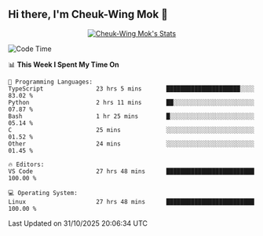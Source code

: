 ## Hi there, I'm Cheuk-Wing Mok 👋

<!--
**mozro0327/mozro0327** is a ✨ _special_ ✨ repository because its `README.md` (this file) appears on your GitHub profile.

Here are some ideas to get you started:

- 🔭 I’m currently working on ...
- 🌱 I’m currently learning ...
- 👯 I’m looking to collaborate on ...
- 🤔 I’m looking for help with ...
- 💬 Ask me about ...
- 📫 How to reach me: ...
- 😄 Pronouns: ...
- ⚡ Fun fact: ...
-->

<p align="center">
  <a href="https://github.com/mozro0327" class="rich-diff-level-one">
    <img src="https://github-readme-stats.vercel.app/api?username=mozro0327&title_color=333&text_color=777" alt="Cheuk-Wing Mok's Stats" >
    <!-- &hide=issues
    <img src="https://github-readme-stats.vercel.app/api?username=mozro0327&hide=issues&title_color=333&text_color=777" alt="Cheuk-Wing Mok's Stats" >
    -->
  </a>
</p>

<!--START_SECTION:waka-->
![Code Time](http://img.shields.io/badge/Code%20Time-3%2C972%20hrs%2035%20mins-blue)

📊 **This Week I Spent My Time On** 

```text
💬 Programming Languages: 
TypeScript               23 hrs 5 mins       █████████████████████░░░░   83.02 % 
Python                   2 hrs 11 mins       ██░░░░░░░░░░░░░░░░░░░░░░░   07.87 % 
Bash                     1 hr 25 mins        █░░░░░░░░░░░░░░░░░░░░░░░░   05.14 % 
C                        25 mins             ░░░░░░░░░░░░░░░░░░░░░░░░░   01.52 % 
Other                    24 mins             ░░░░░░░░░░░░░░░░░░░░░░░░░   01.45 % 

🔥 Editors: 
VS Code                  27 hrs 48 mins      █████████████████████████   100.00 % 

💻 Operating System: 
Linux                    27 hrs 48 mins      █████████████████████████   100.00 % 
```


 Last Updated on 31/10/2025 20:06:34 UTC
<!--END_SECTION:waka-->
